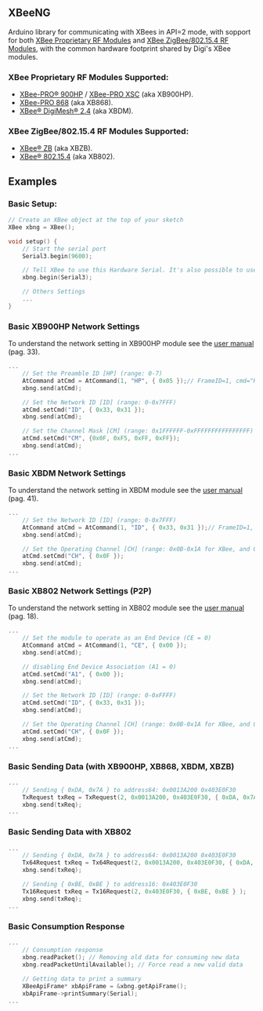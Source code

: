 ## XBeeNG

Arduino library for communicating with XBees in API=2 mode, with sopport for both [XBee Proprietary RF Modules](http://www.digi.com/products/wireless-wired-embedded-solutions/zigbee-rf-modules/zigbee-mesh-module/xbee-proprietary-rf-modules/) and [XBee ZigBee/802.15.4 RF Modules](http://www.digi.com/products/wireless-wired-embedded-solutions/zigbee-rf-modules/zigbee-mesh-module/xbee-zigbee-802154-rf-modules/), with the common hardware footprint shared by Digi's XBee modules.

### XBee Proprietary RF Modules Supported:
- [XBee-PRO® 900HP](http://www.digi.com/products/wireless-wired-embedded-solutions/zigbee-rf-modules/point-multipoint-rfmodules/xbee-pro-900hp) / [XBee-PRO XSC](http://www.digi.com/products/wireless-wired-embedded-solutions/zigbee-rf-modules/point-multipoint-rfmodules/xbee-pro-xsc) (aka XB900HP).
- [XBee-PRO 868](http://www.digi.com/products/wireless-wired-embedded-solutions/zigbee-rf-modules/point-multipoint-rfmodules/xbee-pro-868) (aka XB868).
- [XBee® DigiMesh® 2.4](http://www.digi.com/products/wireless-wired-embedded-solutions/zigbee-rf-modules/zigbee-mesh-module/xbee-digimesh-2-4) (aka XBDM).

### XBee ZigBee/802.15.4 RF Modules Supported:
- [XBee® ZB](http://www.digi.com/products/wireless-wired-embedded-solutions/zigbee-rf-modules/zigbee-mesh-module/xbee-zb-module) (aka XBZB).
- [XBee® 802.15.4](http://www.digi.com/products/wireless-wired-embedded-solutions/zigbee-rf-modules/point-multipoint-rfmodules/xbee-series1-module) (aka XB802).

## Examples

### Basic Setup:
```c++
// Create an XBee object at the top of your sketch
XBee xbng = XBee();

void setup() {
	// Start the serial port
	Serial3.begin(9600);

	// Tell XBee to use this Hardware Serial. It's also possible to use SoftwareSerial
	xbng.begin(Serial3);

	// Others Settings
	...
}
```

### Basic XB900HP Network Settings
To understand the network setting in XB900HP module see the [user manual](http://ftp1.digi.com/support/documentation/90002173_M.pdf) (pag. 33).
```c++
...
	// Set the Preamble ID [HP] (range: 0-7)
	AtCommand atCmd = AtCommand(1, "HP", { 0x05 });// FrameID=1, cmd="HP", param={ 0x05 }
    xbng.send(atCmd);

	// Set the Network ID [ID] (range: 0-0x7FFF)
    atCmd.setCmd("ID", { 0x33, 0x31 });
    xbng.send(atCmd);

	// Set the Channel Mask [CM] (range: 0x1FFFFFF-0xFFFFFFFFFFFFFFFF)
    atCmd.setCmd("CM", {0x0F, 0xF5, 0xFF, 0xFF});
    xbng.send(atCmd);
...
```

### Basic XBDM Network Settings
To understand the network setting in XBDM module see the [user manual](http://ftp1.digi.com/support/documentation/90000991_K.pdf) (pag. 41).
```c++
...
	// Set the Network ID [ID] (range: 0-0x7FFF)
    AtCommand atCmd = AtCommand(1, "ID", { 0x33, 0x31 });// FrameID=1, cmd="ID", param={ 0x33, 0x31 }
    xbng.send(atCmd);

	// Set the Operating Channel [CH] (range: 0x0B-0x1A for XBee, and 0x0c-0x17 for XBee-PRO)
    atCmd.setCmd("CH", { 0x0F });
    xbng.send(atCmd);
...
```

### Basic XB802 Network Settings (P2P)
To understand the network setting in XB802 module see the [user manual](http://ftp1.digi.com/support/documentation/90000982_N.pdf) (pag. 18).
```c++
...
	// Set the module to operate as an End Device (CE = 0)
    AtCommand atCmd = AtCommand(1, "CE", { 0x00 });
    xbng.send(atCmd);

	// disabling End Device Association (A1 = 0)
    atCmd.setCmd("A1", { 0x00 });
    xbng.send(atCmd);

	// Set the Network ID [ID] (range: 0-0xFFFF)
    atCmd.setCmd("ID", { 0x33, 0x31 });
    xbng.send(atCmd);

	// Set the Operating Channel [CH] (range: 0x0B-0x1A for XBee, and 0x0c-0x17 for XBee-PRO)
    atCmd.setCmd("CH", { 0x0F });
    xbng.send(atCmd);
...
```

### Basic Sending Data (with XB900HP, XB868, XBDM, XBZB)
```c++
...
	// Sending { 0xDA, 0x7A } to address64: 0x0013A200 0x403E0F30
	TxRequest txReq = TxRequest(2, 0x0013A200, 0x403E0F30, { 0xDA, 0x7A } );
    xbng.send(txReq);
...
```
### Basic Sending Data with XB802
```c++
...
	// Sending { 0xDA, 0x7A } to address64: 0x0013A200 0x403E0F30
	Tx64Request txReq = Tx64Request(2, 0x0013A200, 0x403E0F30, { 0xDA, 0x7A } );
    xbng.send(txReq);

	// Sending { 0xBE, 0xBE } to address16: 0x403E0F30
	Tx16Request txReq = Tx16Request(2, 0x403E0F30, { 0xBE, 0xBE } );
    xbng.send(txReq);
...
```

### Basic Consumption Response
```c++
...
	// Consumption response
    xbng.readPacket(); // Removing old data for consuming new data
    xbng.readPacketUntilAvailable(); // Force read a new valid data
    
    // Getting data to print a summary
    XBeeApiFrame* xbApiFrame = &xbng.getApiFrame();
    xbApiFrame->printSummary(Serial);
...
```